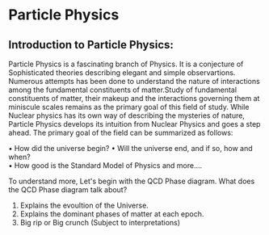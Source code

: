 # Particle Physics

## Introduction to Particle Physics:
Particle Physics is a fascinating branch of Physics. It is a conjecture of Sophisticated theories describing elegant and simple observartions. Numerous attempts has been done to understand the nature of interactions among the fundamental constituents of matter.Study of fundamental constituents of matter, their makeup and the interactions governing them at miniscule scales remains as the primary goal of this field of study. While Nuclear physics has its own way of describing the mysteries of nature, Particle Physics develops its intuition from Nuclear Physics and goes a step ahead. The primary goal of the field can be summarized as follows:  
  
•	How did the universe begin? 
•	Will the universe end, and if so, how and when?  
•	How good is the Standard Model of Physics and more….  

To understand more, Let's begin with the QCD Phase diagram. What does the QCD Phase diagram talk about?  
1. Explains the evoultion of the Universe.  
2. Explains the dominant phases of matter at each epoch.  
3. Big rip or Big crunch (Subject to interpretations)
